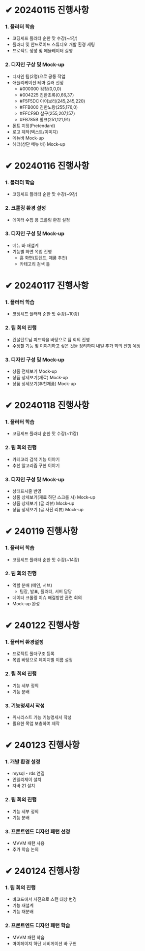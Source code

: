 # ✔ 20240115 진행사항
### 1. 플러터 학습
- 코딩셰프 플러터 순한 맛 수강(~4강)
- 플러터 및 안드로이드 스튜디오 개발 환경 세팅
- 프로젝트 생성 및 에뮬레이터 실행
### 2. 디자인 구상 및 Mock-up
- 디자인 팀(2명)으로 공동 작업
- 애플리케이션 테마 컬러 선정
    - #000000 검정(0,0,0)
    - #004225 진한초록(0,66,37)
    - #F5F5DC 아이보리(245,245,220)
    - #FFB000 진한노랑(255,176,0)
    - #FFCF9D 살구(255,207,157)
    - #FB785B 핑크(251,121,91)
- 폰트 지정(Pretendard)
- 로고 제작(텍스트/이미지)
- 메뉴바 Mock-up
- 헤더(상단 메뉴 바) Mock-up
# ✔ 20240116 진행사항
### 1. 플러터 학습
- 코딩셰프 플러터 순한 맛 수강(~9강)
### 2. 크롤링 환경 설정
- 데이터 수집 용 크롤링 환경 설정
### 3. 디자인 구성 및 Mock-up
- 메뉴 바 재설계
- 기능별 화면 목업 진행
    - 홈 화면(트렌드, 제품 추천)
    - 카테고리 검색 틀
# ✔ 20240117 진행사항
### 1. 플러터 학습
- 코딩셰프 플러터 순한 맛 수강(~10강)
### 2. 팀 회의 진행
- 컨설턴트님 피드백을 바탕으로 팀 회의 진행
- 수정할 기능 및 이야기하고 싶은 것들 정리하여 내일 추가 회의 진행 예정
### 3. 디자인 구성 및 Mock-up
- 상품 전체보기 Mock-up
- 상품 상세보기(재료) Mock-up
- 상품 상세보기(추천제품) Mock-up
# ✔ 20240118 진행사항
### 1. 플러터 학습
- 코딩셰프 플러터 순한 맛 수강(~11강)
### 2. 팀 회의 진행
- 카테고리 검색 기능 이야기
- 추천 알고리즘 구현 이야기
### 3. 디자인 구성 및 Mock-up
- 상태표시줄 반영
- 상품 상세보기(재료 하단 스크롤 시) Mock-up
- 상품 상세보기 (글 리뷰) Mock-up
- 상품 상세보기 (글 사진 리뷰)  Mock-up
# ✔ 240119 진행사항
### 1. 플러터 학습
- 코딩셰프 플러터 순한 맛 수강(~14강)
### 2. 팀 회의 진행
- 역할 분배 (메인, 서브)
    - 팀장, 발표, 플러터, 서버 담당
- 데이터 크롤링 이슈 해결방안 관련 회의
- Mock-up 완성
# ✔ 240122 진행사항
### 1. 플러터 환경설정
- 프로젝트 폴더구조 등록
- 목업 바탕으로 페이지별 이름 설정
### 2. 팀 회의 진행
- 기능 세부 정의
- 기능 분배
### 3. 기능명세서 작성
- 위시리스트 기능 기능명세서 작성
- 필요한 목업 보충하여 제작
# ✔ 240123 진행사항
### 1. 개발 환경 설정
- mysql - rds 연결
- 인텔리제이 설치
- 자바 21 설치
### 2. 팀 회의 진행
- 기능 세부 정의
- 기능 분배
### 3. 프론트엔드 디자인 패턴 선정
- MVVM 패턴 사용
- 추가 학습 논의
# ✔ 240124 진행사항
### 1. 팀 회의 진행
- 바코드에서 사진으로 스캔 대상 변경
- 기능 재설계
- 기능 재분배
### 2. 프론트엔드 디자인 패턴 학습
- MVVM 패턴 학습
- 마이페이지 하단 네비게이션 바 구현

